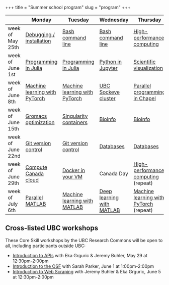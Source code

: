 +++
title = "Summer school program"
slug = "program"
+++

| | Monday | Tuesday | Wednesday | Thursday | Friday |
| -- | -- | -- | -- | -- | -- |
week of May 25th | [Debugging / installation](../debug) | [Bash command line](../bash-menu) | [Bash command line](../bash-menu) | [High-performance computing](../hpc-menu) | [High-performance computing](../hpc-menu) |
week of June 1st | [Programming in Julia](../julia) | [Programming in Julia](../julia) | [Python in Jupyter](../jupyter) | [Scientific visualization](../vis-menu) | [Scientific visualization](../vis-menu) |
week of June 8th | [Machine learning with PyTorch](../ml) | [Machine learning with PyTorch](../ml) | [UBC Sockeye cluster](../sockeye) | [Parallel programming in Chapel](../chapel-menu) | [Parallel programming in Chapel](../chapel-menu) |
week of June 15th | [Gromacs optimization](../gromacs) | [Singularity containers](../singularity) | [Bioinfo](../bioinfo) | [Bioinfo](../bioinfo) | [Bioinfo](../bioinfo) |
week of June 22nd | [Git version control](../git) | [Git version control](../git) | [Databases](../databases) | [Databases](../databases) | [Bash command line](../bash-menu) (repeat) |
week of June 29th | [Compute Canada cloud](../cloud) | [Docker in your VM](../docker) | Canada Day | [High-performance computing](../hpc-menu)  (repeat) | [High-performance computing](../hpc-menu) (repeat) |
week of July 6th | [Parallel MATLAB](../matlab) | [Machine learning with MATLAB](../matlab) | [Deep learning with MATLAB](../matlab) | [Machine learning with PyTorch](../ml-repeat) (repeat) | [Machine learning with PyTorch](../ml-repeat) (repeat) |

## Cross-listed UBC workshops

These Core Skill workshops by the UBC Research Commons will be open to all, including participants
outside UBC:

- [Introduction to APIs](https://libcal.library.ubc.ca/calendar/vancouver/apimay29) with Eka Grguric &
  Jeremy Buhler, May 29 at 12:30pm-2:00pm
- [Introduction to the OSF](https://libcal.library.ubc.ca/calendar/vancouver/osfjune1) with Sarah Parker,
  June 1 at 1:00pm-2:00pm
- [Introduction to Web Scraping](https://libcal.library.ubc.ca/calendar/vancouver/webscrapingjune5) with
  Jeremy Buhler & Eka Grguric, June 5 at 12:30pm-2:00pm




<!-- [Instructor notes](../instructor) -->

<!--   - perhaps get in touch with Phil Richardson (he gave them out last year) -->

<!-- Site courses: -->
<!-- - 'Gromacs and NAMD code optimization' by Olivier Fisette -->
<!-- - 'Intro to Sockeye cluster' by Roman Baranowski -->
<!-- - 'CC cloud' by Venkat Mahadevan -->
<!-- - 'Docker in your VM' by Jacob Boschee -->
<!-- - 'Introduction to databases on Cedar' by Wolfgang Richter -->
<!-- - 'Software Installation' by Ali Kerrache -->
<!-- - 'Virtual Machines in CC cloud' by Grigory Shamov -->
<!-- - 'Singularity' by Grigory Shamov -->

<!-- Third-party courses: -->
<!-- - GPU-related by NVIDIA -->
<!-- - Amazon's Cloud -->
<!-- - Bioinformatics session by Phillip Richmond, Matthew Douglas, Brian McConeghy -->
<!-- - 'MATLAB Parallel Computing', tentatively by Sam Marshalik -->
<!-- - 'Practical Applications of Deep Learning with MATLAB', tentatively by Reece Teramoto -->
<!-- - 'Jupyter Notebooks' by Ian Allison -->
